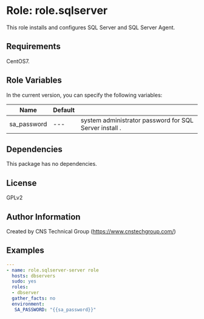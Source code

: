 Role: role.sqlserver
========

This role installs and configures SQL Server and SQL Server Agent.

Requirements
------------

CentOS7. 

Role Variables
--------------

In the current version, you can specify the following variables:

| Name                  | Default |                                                              |
|-----------------------|---------|--------------------------------------------------------------|
| sa_password           |   ---   | system administrator password for SQL Server install .  |


Dependencies
------------

This package has no dependencies.

License
-------

GPLv2

Author Information
------------------

Created by CNS Technical Group (https://www.cnstechgroup.com/)

Examples
--------

```yaml
---
- name: role.sqlserver-server role 
  hosts: dbservers
  sudo: yes
  roles: 
  - dbserver
  gather_facts: no
  environment:
   SA_PASSWORD: "{{sa_password}}"

```
